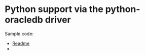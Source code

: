 # Python support via the python-oracledb driver

Sample code:
- [Readme](../python-oracledb/README.md)
- 
